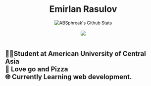 <div align="center">
  <h1> Emirlan Rasulov </h1>
</div>

<!---
rasulov-emirlan/rasulov-emirlan is a ✨ special ✨ repository because its `README.md` (this file) appears on your GitHub profile.
You can click the Preview link to take a look at your changes.
--->

<div align="center">
  <img align="center" src="https://github-readme-stats.vercel.app/api?username=rasulov-emirlan&include_all_commits=true&count_private=true&show_icons=true&line_height=20&title_color=7A7ADB&icon_color=2234AE&text_color=D3D3D3&bg_color=0,000000,130F40" alt="ABSphreak's Github Stats">
  <br/>
  <br/>
  <img align="center" src="https://github-readme-stats.vercel.app/api/top-langs/?username=rasulov-emirlan&title_color=7A7ADB&text_color=D3D3D3&bg_color=0,000000,130F40&layout=compact&theme=tokyonight" />
</div>

<br/>
<h2> 🧑‍🎓Student at American University of Central Asia <br/>
🍕 Love go and Pizza <br/>
🌐 Currently Learning web development. <br/>
</h2>
